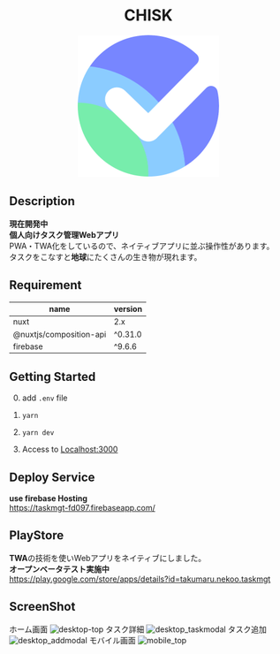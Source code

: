 # <div style="text-align: center;">CHISK</div>
<p align="center">
  <img src="/static/icon.png"  width="256" height="256" alt="nuxt-firebase logo">
</p>

## Description
**現在開発中**<br>
**個人向けタスク管理Webアプリ**<br>
PWA・TWA化をしているので、ネイティブアプリに並ぶ操作性があります。<br>
タスクをこなすと**地球**にたくさんの生き物が現れます。<br>


## Requirement
| name | version |
| ------------- | ------------- |
| nuxt  | 2.x |
| @nuxtjs/composition-api  | ^0.31.0 |
| firebase | ^9.6.6 |

## Getting Started
0. add `.env` file

1. `yarn`<br>

2. `yarn dev`<br>

3. Access to [Localhost:3000](http://localhost:3000/)

## Deploy Service
**use firebase Hosting**<br>
https://taskmgt-fd097.firebaseapp.com/<br>


## PlayStore
**TWA**の技術を使いWebアプリをネイティブにしました。<br>
**オープンベータテスト実施中**<br>
https://play.google.com/store/apps/details?id=takumaru.nekoo.taskmgt

## ScreenShot
ホーム画面
![desktop-top](https://user-images.githubusercontent.com/49429291/168499911-200bed04-20bb-4f8b-8ba4-e8820223563f.png)
タスク詳細
![desktop_taskmodal](https://user-images.githubusercontent.com/49429291/168499910-3d0aa09a-3173-4b5b-813c-3b16f4d08ee9.png)
タスク追加
![desktop_addmodal](https://user-images.githubusercontent.com/49429291/168499913-7ea5504f-158d-45db-aeef-149a55ce68f8.png)
モバイル画面
![mobile_top](https://user-images.githubusercontent.com/49429291/168499945-dff6aef7-f156-437a-a09c-436f9d01029d.png)
